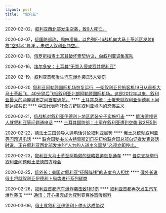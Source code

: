 ```yaml
---
layout: post
title:  "叙利亚"
---
```


2020-02-02，[叙利亚西北部发生空袭，致9人死亡。](https://www.jiemian.com/article/3936504.html)

2020-02-07，[俄国防部称，周四凌晨，以色列F-16战机向大马士革郊区发射8枚“空对地”导弹 ，未进入叙利亚领空。](https://www.jiemian.com/article/3955468.html)

2020-02-13，[俄罗斯指责土耳其破坏索契协议，向叙利亚调集军队](https://www.jiemian.com/article/3977922.html)

2020-02-16，[埃尔多安：土耳其“无意入侵或吞并叙利亚”](https://www.jiemian.com/article/3990767.html)

2020-02-19，[叙利亚首都发生汽车爆炸袭击5人受伤](http://www.xinhuanet.com/2020-02/19/c_1125593513.htm)

2020-02-20, [叙利亚阿勒颇国际机场恢复运行, 一架叙利亚民航客机19日从首都大马士革起飞，40分钟后飞抵叙利亚北部阿勒颇国际机场。这是2012年以来，叙利亚最大的两座城市之间首度通航。](http://www.xinhuanet.com/world/2020-02/20/c_1125598699.htm) **** [土耳其总统：土俄未就叙利亚伊德利卜问题达成共识](http://www.xinhuanet.com/world/2020-02/20/c_1125598722.htm) **** [中国代表呼吁全力铲除叙利亚境内的恐怖主义](http://www.xinhuanet.com/world/2020-02/20/c_1125599940.htm)

2020-02-21，[俄战机对叙利亚伊德利卜地区武装分子实施打击](http://www.xinhuanet.com/world/2020-02/21/c_1125604128.htm) **** [俄法德领导人就叙利亚等问题通电话](http://www.xinhuanet.com/world/2020-02/21/c_1125604389.htm) **** [土耳其国防部：土军在叙利亚遭到空袭 致2死5伤](http://www.xinhuanet.com/mil/2020-02/21/c_1210484435.htm)

2020-02-22，[德法土三国领导人通电话讨论叙利亚局势](http://www.xinhuanet.com/world/2020-02/22/c_1125609236.htm) **** [俄土总统就叙利亚等问题通电话](http://www.xinhuanet.com/world/2020-02/22/c_1125609239.htm) **** [联合国秘书长古特雷斯21日在纽约联合国总部向记者发表谈话时说，正在叙利亚西北部发生的“人为的人道主义噩梦”必须立即停止。](http://www.xinhuanet.com/world/2020-02/22/c_1125610217.htm)

2020-02-23，[叙利亚大马士革至阿勒颇的战略要道恢复通车](http://www.xinhuanet.com/world/2020-02/23/c_1125612819.htm) **** [普京支持举行叙利亚问题俄土法德四方峰会](http://www.xinhuanet.com/world/2020-02/23/c_1125616036.htm)

2020-02-25，[俄外长：美国对叙利亚“征服阵线”的态度令人担忧](http://www.xinhuanet.com/world/2020-02/25/c_1125620980.htm) **** [俄外长说俄土将就叙利亚伊德利卜局势进行系列磋商](http://www.xinhuanet.com/world/2020-02/25/c_1125622728.htm)

2020-02-26，[叙利亚首都汽车爆炸袭击致1死1伤](http://www.xinhuanet.com/world/2020-02/26/c_1125625937.htm) **** [叙利亚首都再次发生汽车爆炸袭击](http://www.xinhuanet.com/world/2020-02/26/c_1125625984.htm) **** [通讯：开心果壳成为叙利亚百姓取暖燃料](http://www.xinhuanet.com/world/2020-02/26/c_1125628294.htm)

2020-03-06，[俄土就叙利亚伊德利卜停火达成协议](http://www.xinhuanet.com/world/2020-03/06/c_1125669558.htm)


